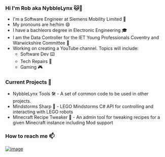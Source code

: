 ### Hi I'm Rob aka NybbleLynx 🐱👋
* I'm a Software Engineer at Siemens Mobility Limited 🚆
* My pronouns are he/him 😄
* I have a bachleors degree in Electronic Engineering 🎓
* I am the Data Controller for the IET Young Professionals Coventry and Warwickshire Committee 💽
* Working on creating a YouTube channel. Topics will include:
  * Software Dev ⌨️
  * Tech Repairs 🔧
  * Gaming 🎮

### Current Projects 📓
* NybbleLynx Tools 🛠 - A set of common code to be used in other projects.
* Mindstorms Sharp 🤖 - LEGO Mindstorms C# API for controlling and interacting with LEGO robots
* Minecraft Recipe Tweaker 🔧 - An admin tool for tweaking recipes for a given Minecraft instance including Mod support

### How to reach me 📫
[![image](https://img.shields.io/badge/Twitter-1DA1F2?style=for-the-badge&logo=twitter&logoColor=white)](https://twitter.com/NybbleLynx)

<!--
**NybbleLynx/NybbleLynx** is a ✨ _special_ ✨ repository because its `README.md` (this file) appears on your GitHub profile.

Here are some ideas to get you started:

- 🔭 I’m currently working on ...
- 🌱 I’m currently learning ...
- 👯 I’m looking to collaborate on ...
- 🤔 I’m looking for help with ...
- 💬 Ask me about ...
- 📫 How to reach me: ...
- 😄 Pronouns: ...
- ⚡ Fun fact: ...
-->
